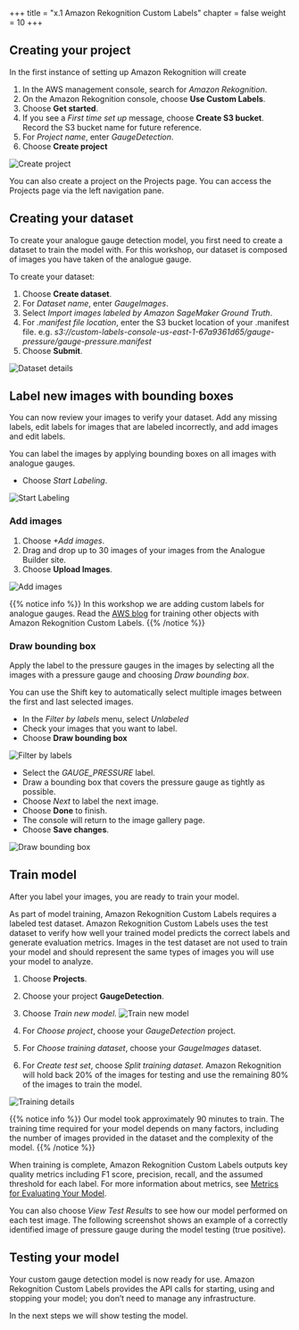 +++
title = "x.1 Amazon Rekognition Custom Labels"
chapter = false
weight = 10
+++

## Creating your project

In the first instance of setting up Amazon Rekognition will create

1. In the AWS management console, search for *Amazon Rekognition*.
2. On the Amazon Rekognition console, choose **Use Custom Labels**.
3. Choose **Get started**.
4. If you see a *First time set up* message, choose **Create S3 bucket**. Record the S3 bucket name for future reference.
5. For *Project name*, enter *GaugeDetection*.
6. Choose **Create project**

![Create project](10_custom_labels/images/create-custom-labels-1.png "Create project")

You can also create a project on the Projects page. You can access the Projects page via the left navigation pane.

## Creating your dataset

To create your analogue gauge detection model, you first need to create a dataset to train the model with. For this workshop, our dataset is composed of images you have taken of the analogue gauge.

To create your dataset:

1. Choose **Create dataset**.
2. For *Dataset name*, enter *GaugeImages*.
3. Select *Import images labeled by Amazon SageMaker Ground Truth*.
4. For *.manifest file location*, enter the S3 bucket location of your .manifest file. e.g. *s3://custom-labels-console-us-east-1-67a9361d65/gauge-pressure/gauge-pressure.manifest*
5. Choose  **Submit**.

![Dataset details](10_custom_labels/images/create-dataset-1.png "Dataset details")

## Label new images with bounding boxes

You can now review your images to verify your dataset. Add any missing labels, edit labels for images that are labeled incorrectly, and add images and edit labels.

You can label the images by applying bounding boxes on all images with analogue gauges.

* Choose *Start Labeling*.

![Start Labeling](10_custom_labels/images/image-labeling-1.png "Start Labeling")

### Add images

1. Choose *+Add images*.
2. Drag and drop up to 30 images of your images from the Analogue Builder site.
3. Choose **Upload Images**.

![Add images](10_custom_labels/images/image-labeling-2.png "Add images")

{{% notice info %}}
In this workshop we are adding custom labels for analogue gauges. Read the [AWS blog](https://aws.amazon.com/blogs/machine-learning/training-a-custom-single-class-object-detection-model-with-amazon-rekognition-custom-labels/) for training other objects with Amazon Rekognition Custom Labels.
{{% /notice %}}

### Draw bounding box

Apply the label to the pressure gauges in the images by selecting all the images with a pressure gauge and choosing *Draw bounding box*.

You can use the Shift key to automatically select multiple images between the first and last selected images.

* In the *Filter by labels* menu, select *Unlabeled*
* Check your images that you want to label.
* Choose **Draw bounding box**

![Filter by labels](10_custom_labels/images/image-labeling-5.png "Filter by labels")

* Select the *GAUGE_PRESSURE* label.
* Draw a bounding box that covers the pressure gauge as tightly as possible.
* Choose *Next* to label the next image.
* Choose **Done** to finish.
* The console will return to the image gallery page.
* Choose **Save changes**.

![Draw bounding box](10_custom_labels/images/image-labeling-6.png "Draw bounding box")

## Train model

After you label your images, you are ready to train your model.

As part of model training, Amazon Rekognition Custom Labels requires a labeled test dataset. Amazon Rekognition Custom Labels uses the test dataset to verify how well your trained model predicts the correct labels and generate evaluation metrics. Images in the test dataset are not used to train your model and should represent the same types of images you will use your model to analyze.

1. Choose **Projects**.
2. Choose your project **GaugeDetection**.
3. Choose *Train new model*.
![Train new model](10_custom_labels/images/start-training-1.png "Train new model")

4. For *Choose project*, choose your *GaugeDetection* project.
5. For *Choose training dataset*, choose your *GaugeImages* dataset.
6. For *Create test set*, choose *Split training dataset*. Amazon Rekognition will hold back 20% of the images for testing and use the remaining 80% of the images to train the model.

![Training details](10_custom_labels/images/start-training-2.png "Training details")

{{% notice info %}}
Our model took approximately 90 minutes to train. The training time required for your model depends on many factors, including the number of images provided in the dataset and the complexity of the model.
{{% /notice %}}

When training is complete, Amazon Rekognition Custom Labels outputs key quality metrics including F1 score, precision, recall, and the assumed threshold for each label. For more information about metrics, see [Metrics for Evaluating Your Model](https://docs.aws.amazon.com/rekognition/latest/customlabels-dg/tr-metrics-use.html).

You can also choose *View Test Results* to see how our model performed on each test image. The following screenshot shows an example of a correctly identified image of pressure gauge during the model testing (true positive).

## Testing your model

Your custom gauge detection model is now ready for use. Amazon Rekognition Custom Labels provides the API calls for starting, using and stopping your model; you don’t need to manage any infrastructure.

In the next steps we will show testing the model.
